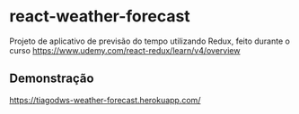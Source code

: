# react-weather-forecast
Projeto de aplicativo de previsão do tempo utilizando Redux, feito durante o curso https://www.udemy.com/react-redux/learn/v4/overview

## Demonstração

https://tiagodws-weather-forecast.herokuapp.com/